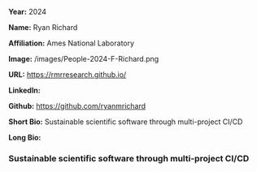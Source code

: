 **Year:** 2024

**Name:** Ryan Richard

**Affiliation:** Ames National Laboratory

**Image:** /images/People-2024-F-Richard.png

**URL:** https://rmrresearch.github.io/

**LinkedIn:**

**Github:** https://github.com/ryanmrichard

**Short Bio:** Sustainable scientific software through multi-project CI/CD

**Long Bio:**

### Sustainable scientific software through multi-project CI/CD
